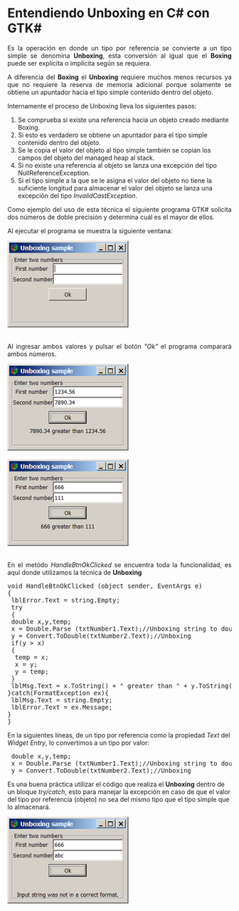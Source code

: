 # Entendiendo Unboxing en C# con GTK#

<p align="justify">
Es la operación en donde un tipo por referencia se convierte a un tipo simple se denomina <b>Unboxing</b>, esta conversión al igual que el <b>Boxing</b> puede ser explícita o implícita según se requiera.
</p>
<p align="justify">
A diferencia del <b>Boxing</b> el <b>Unboxing</b> requiere muchos menos recursos ya que no requiere la reserva de memoria adicional porque solamente se obtiene un apuntador hacia el tipo simple contenido dentro del objeto.
</p>
<p align="justify">
Internamente el proceso de Unboxing lleva los siguientes pasos:
<ol>
<li>Se comprueba si existe una referencia hacia un objeto creado mediante Boxing.</li>
<li>Si esto es verdadero se obtiene un apuntador para el tipo simple contenido dentro del objeto.</li>
<li>Se le copia el valor del objeto al tipo simple también se copian los campos del objeto del managed heap al stack.</li>
<li>Si no existe una referencia al objeto se lanza una excepción del tipo NullReferenceException.</li>
<li>Si el tipo simple a la que se le asigna el valor del objeto no tiene la suficiente longitud para almacenar el valor del objeto se lanza una excepción del tipo <i>InvalidCastException</i>.</li>
</ol>
<p align="justify">
Como ejemplo del uso de esta técnica el siguiente programa GTK# solicita dos números de doble precisión y determina cuál es el mayor de ellos.
</p>
<p align="justify">
Al ejecutar el programa se muestra la siguiente ventana:
</p>
<div>
<IMG src="picture_library/gtkunboxing/fig1.png">
</div><br>
<p align="justify">
Al ingresar ambos valores y pulsar el botón <i>"Ok"</i> el programa comparará ambos números.
</p>
<div>
<IMG src="picture_library/gtkunboxing/fig2.png">
</div><br>
<div>
<IMG src="picture_library/gtkunboxing/fig3.png">
</div><br>
<p align="justify">
En el metódo <i>HandleBtnOkClicked</i> se encuentra toda la funcionalidad, es aquí donde utilizamos la técnica de <b>Unboxing</b>
</p>
<pre>
void HandleBtnOkClicked (object sender, EventArgs e)
{
 lblError.Text = string.Empty;
 try
 {
 double x,y,temp;
 x = Double.Parse (txtNumber1.Text);//Unboxing string to double
 y = Convert.ToDouble(txtNumber2.Text);//Unboxing 
 if(y > x)
 {
  temp = x;
  x = y;
  y = temp;
 }
 lblMsg.Text = x.ToString() + " greater than " + y.ToString();//Boxing
}catch(FormatException ex){
 lblMsg.Text = string.Empty;
 lblError.Text = ex.Message;    
}
}
</pre>
<p>
En la siguientes líneas, de un tipo por referencia como 
la propiedad <i>Text</i> del <i>Widget Entry</i>, lo convertimos a un tipo por valor:
</p>
<pre>
 double x,y,temp;
 x = Double.Parse (txtNumber1.Text);//Unboxing string to double
 y = Convert.ToDouble(txtNumber2.Text);//Unboxing 
</pre>
<p>
Es una buena práctica utilizar el código que realiza el <b>Unboxing</b> dentro de un bloque <i>try/catch</i>, esto para
manejar la excepción en caso de que el valor del tipo por referencia (objeto) no sea del mismo tipo que el tipo simple que lo almacenará.
</p>
<div>
<IMG src="picture_library/gtkunboxing/fig4.png">
</div><br>
